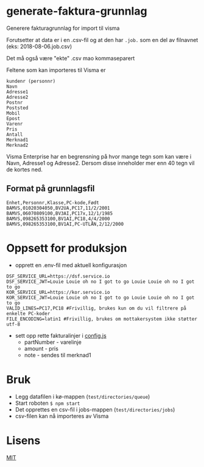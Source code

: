 # generate-faktura-grunnlag

Generere fakturagrunnlag for import til visma

Forutsetter at data er i en .csv-fil og at den har `.job.` som en del av filnavnet (eks: 2018-08-06.job.csv)

Det må også være "ekte" .csv mao kommaseparert

Feltene som kan importeres til Visma er

```
kundenr (personnr)
Navn
Adresse1
Adresse2
Postnr
Poststed
Mobil
Epost
Varenr
Pris
Antall
Merknad1
Merknad2
```

Visma Enterprise har en begrensning på hvor mange tegn som kan være i Navn, Adresse1 og Adresse2.
Dersom disse inneholder mer enn 40 tegn vil de kortes ned.

## Format på grunnlagsfil
```
Enhet,Personnr,Klasse,PC-kode,Født
BAMVS,01020304050,BV2UA,PC17,11/2/2001
BAMVS,06070809100,BV3AI,PC17x,12/1/1985
BAMVS,098265353100,BV1AI,PC18,4/4/2000
BAMVS,098265353100,BV1AI,PC-UTLÅN,2/12/2000
```

# Oppsett for produksjon

- opprett en .env-fil med aktuell konfigurasjon

```
DSF_SERVICE_URL=https://dsf.service.io
DSF_SERVICE_JWT=Louie Louie oh no I got to go Louie Louie oh no I got to go
KOR_SERVICE_URL=https://kor.service.io
KOR_SERVICE_JWT=Louie Louie oh no I got to go Louie Louie oh no I got to go
VALID_LINES=PC17,PC18 #Frivillig, brukes kun om du vil filtrere på enkelte PC-koder
FILE_ENCODING=latin1 #Frivillig, brukes om mottakersystem ikke støtter utf-8
```

- sett opp rette fakturalinjer i [config.js](config.js)
  - partNumber - varelinje
  - amount - pris
  - note - sendes til merknad1

# Bruk

- Legg datafilen i kø-mappen (```test/directories/queue```)
- Start roboten ```$ npm start```
- Det opprettes en csv-fil i jobs-mappen (```test/directories/jobs```)
- csv-filen kan nå importeres av Visma

# Lisens

[MIT](LICENSE)